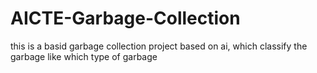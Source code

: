# AICTE-Garbage-Collection
this is a basid garbage collection project based on ai, which classify the garbage like which type of garbage 
